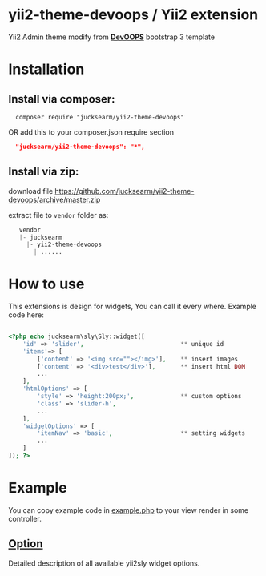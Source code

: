 yii2-theme-devoops / Yii2 extension
=

Yii2 Admin theme modify from **[DevOOPS](https://github.com/nnmware/devoops)** bootstrap 3 template

# Installation

## Install via composer:
```
  composer require "jucksearm/yii2-theme-devoops"
```
OR add this to your composer.json require section

```json
  "jucksearm/yii2-theme-devoops": "*",
```
## Install via zip:

download file https://github.com/jucksearm/yii2-theme-devoops/archive/master.zip

extract file to `vendor` folder as:
```php
   vendor
   |- jucksearm
     |- yii2-theme-devoops
       | ......
```

# How to use

This extensions is design for widgets, You can call it every where.
Example code here:

```php

<?php echo jucksearm\sly\Sly::widget([
    'id' => 'slider',                           ** unique id
    'items'=> [
        ['content' => '<img src=""></img>'],    ** insert images
        ['content' => '<div>test</div>'],       ** insert html DOM
        ...
    ],
    'htmlOptions' => [
        'style' => 'height:200px;',             ** custom options
        'class' => 'slider-h',
        ...
    ],
    'widgetOptions' => [
        'itemNav' => 'basic',                   ** setting widgets
        ...
    ]
]); ?>

```
# Example

You can copy example code in [example.php](example.php) to your view render in some controller.


## [Option](Option.md)

Detailed description of all available yii2sly widget options.
